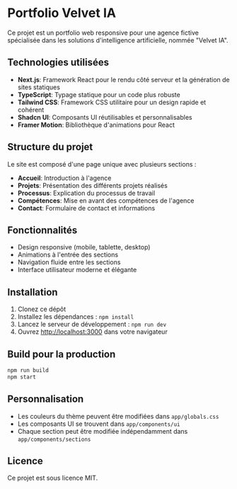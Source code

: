 # Portfolio Velvet IA

Ce projet est un portfolio web responsive pour une agence fictive spécialisée dans les solutions d'intelligence artificielle, nommée "Velvet IA".

## Technologies utilisées

- **Next.js**: Framework React pour le rendu côté serveur et la génération de sites statiques
- **TypeScript**: Typage statique pour un code plus robuste
- **Tailwind CSS**: Framework CSS utilitaire pour un design rapide et cohérent
- **Shadcn UI**: Composants UI réutilisables et personnalisables
- **Framer Motion**: Bibliothèque d'animations pour React

## Structure du projet

Le site est composé d'une page unique avec plusieurs sections :

- **Accueil**: Introduction à l'agence
- **Projets**: Présentation des différents projets réalisés
- **Processus**: Explication du processus de travail
- **Compétences**: Mise en avant des compétences de l'agence
- **Contact**: Formulaire de contact et informations

## Fonctionnalités

- Design responsive (mobile, tablette, desktop)
- Animations à l'entrée des sections
- Navigation fluide entre les sections
- Interface utilisateur moderne et élégante

## Installation

1. Clonez ce dépôt
2. Installez les dépendances : `npm install`
3. Lancez le serveur de développement : `npm run dev`
4. Ouvrez [http://localhost:3000](http://localhost:3000) dans votre navigateur

## Build pour la production

```bash
npm run build
npm start
```

## Personnalisation

- Les couleurs du thème peuvent être modifiées dans `app/globals.css`
- Les composants UI se trouvent dans `app/components/ui`
- Chaque section peut être modifiée indépendamment dans `app/components/sections`

## Licence

Ce projet est sous licence MIT. 